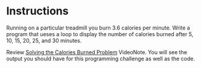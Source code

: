 # Instructions  

Running on a particular treadmill you burn 3.6 calories per minute. Write a program that ueses a loop to display the number of calories burned after 5, 10, 15, 20, 25, and 30 minutes.

Review [Solving the Calories Burned Problem](https://mediaplayer.pearsoncmg.com/assets/gaddis_cpp10e_0504_Solving_Calories_Burned_Problem) VideoNote. You will see the output you should have for this programming challenge as well as the code. 